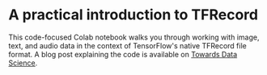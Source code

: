 # A practical introduction to TFRecord
This code-focused Colab notebook walks you through working with image, text, and audio data in the context of TensorFlow's native TFRecord file format. A blog post explaining the code is available on [Towards Data Science](https://towardsdatascience.com/a-practical-guide-to-tfrecords-584536bc786c).
